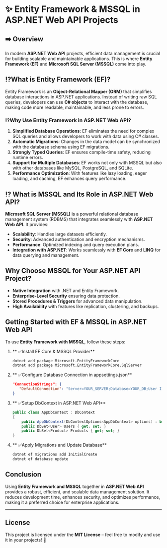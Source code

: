 
# ✨  Entity Framework & MSSQL in ASP.NET Web API Projects

## ➡️ Overview
In modern **ASP.NET Web API** projects, efficient data management is crucial for building scalable and maintainable applications. This is where **Entity Framework (EF)** and **Microsoft SQL Server (MSSQL)** come into play. 

## ⁉️What is Entity Framework (EF)?
Entity Framework is an **Object-Relational Mapper (ORM)** that simplifies database interactions in ASP.NET applications. Instead of writing raw SQL queries, developers can use **C# objects** to interact with the database, making code more readable, maintainable, and less prone to errors.

### ⁉️Why Use Entity Framework in ASP.NET Web API?
1. **Simplified Database Operations**: EF eliminates the need for complex SQL queries and allows developers to work with data using C# classes.
2. **Automatic Migrations**: Changes in the data model can be synchronized with the database schema using EF migrations.
3. **Strongly Typed Queries**: EF ensures compile-time safety, reducing runtime errors.
4. **Support for Multiple Databases**: EF works not only with MSSQL but also with other databases like MySQL, PostgreSQL, and SQLite.
5. **Performance Optimization**: With features like lazy loading, eager loading, and caching, EF enhances query performance.

## ⁉️ What is MSSQL and Its Role in ASP.NET Web API?
**Microsoft SQL Server (MSSQL)** is a powerful relational database management system (RDBMS) that integrates seamlessly with **ASP.NET Web API**. It provides:

- **Scalability**: Handles large datasets efficiently.
- **Security**: Advanced authentication and encryption mechanisms.
- **Performance**: Optimized indexing and query execution plans.
- **Integration with ASP.NET**: Works seamlessly with **EF Core** and **LINQ** for data querying and management.

## Why Choose MSSQL for Your ASP.NET API Project?
- **Native Integration** with .NET and Entity Framework.
- **Enterprise-Level Security** ensuring data protection.
- **Stored Procedures & Triggers** for advanced data manipulation.
- **High Availability** with features like replication, clustering, and backups.

## Getting Started with EF & MSSQL in ASP.NET Web API
To use **Entity Framework with MSSQL**, follow these steps:

1. ** ✅Install EF Core & MSSQL Provider**
   ```sh
   dotnet add package Microsoft.EntityFrameworkCore
   dotnet add package Microsoft.EntityFrameworkCore.SqlServer
   ```

2. ** ✅Configure Database Connection in appsettings.json**
   ```json
   "ConnectionStrings": {
      "DefaultConnection": "Server=YOUR_SERVER;Database=YOUR_DB;User Id=YOUR_USER;Password=YOUR_PASSWORD;"
   }
   ```

3. ** ✅Setup DbContext in ASP.NET Web API**
   ```csharp
   public class AppDbContext : DbContext
   {
       public AppDbContext(DbContextOptions<AppDbContext> options) : base(options) { }
       public DbSet<User> Users { get; set; }
       public DbSet<Product> Products { get; set; }
   }
   ```

4. ** ✅Apply Migrations and Update Database**
   ```sh
   dotnet ef migrations add InitialCreate
   dotnet ef database update
   ```

## Conclusion
Using **Entity Framework and MSSQL** together in **ASP.NET Web API** provides a robust, efficient, and scalable data management solution. It reduces development time, enhances security, and optimizes performance, making it a preferred choice for enterprise applications.

---

## License
This project is licensed under the **MIT License** – feel free to modify and use it in your projects! 🎯
